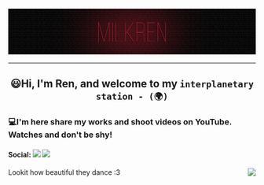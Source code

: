 ![](https://github.com/MilkRen/MilkRen/blob/main/assets/%D1%84%D0%BE%D0%BD.png?raw=true)
___
##  <p  align="center"> 😃Hi, I'm Ren, and welcome to my ```interplanetary station - (🌍)```</p>
 

### 💻I'm here share my works and shoot videos on YouTube. Watches and don't be shy!

#### Social: [![](https://img.shields.io/badge/YouTube-090909??style=for-the-badge&logo=youtube&logoColor=FF0000)](https://www.youtube.com/channel/UCB_7Js6N4JMTnhu9gshcZQw) [![](https://img.shields.io/badge/telegram-090909??style=for-the-badge&logo=telegram&)](https://t.me/MilkRen)

<img align=right src='https://media2.giphy.com/media/joYf3Ba2phD15ch9Nt/giphy.gif?cid=ecf05e47zgwyy60gbar2kfzsbzotrdptjil0a4ngc0q7ku66&rid=giphy.gif&ct=g'/>
<p align="Left"> Lookit how beautiful they dance :3



